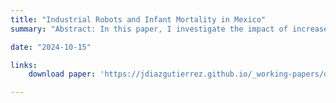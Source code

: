 ```yaml
---
title: "Industrial Robots and Infant Mortality in Mexico"
summary: "Abstract: In this paper, I investigate the impact of increased robotics in the United States on infant mortality rates in Mexico. Using a shift-share design that leverages variations in industrial robot usage and the employment composition of export-oriented maquiladoras, which predominantly employ women, I find that regions with higher exposure to U.S. automation experienced a greater rise in infant mortality rates. The analysis shows that women in manufacturing faced more significant job losses than men, leading to reduced household income and access to employer-provided healthcare. This economic strain forced many women into self-employment, reducing time for childcare. Additionally, I present evidence suggesting that automation may increase risky behaviors, such as drinking and smoking, among uninsured women of childbearing age. These findings highlight the complex relationship between technological advancements and public health outcomes, emphasizing the need for policymakers to consider the cross-border effects of automation on global health and employment."

date: "2024-10-15"

links:
    download paper: 'https://jdiazgutierrez.github.io/_working-papers/draft_robots_mex.pdf'

---
```

